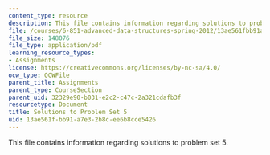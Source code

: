 ```yaml
---
content_type: resource
description: This file contains information regarding solutions to problem set 5.
file: /courses/6-851-advanced-data-structures-spring-2012/13ae561fbb91a7e32b8cee6b8cce5426_MIT6_851S12_ps5sol.pdf
file_size: 148076
file_type: application/pdf
learning_resource_types:
- Assignments
license: https://creativecommons.org/licenses/by-nc-sa/4.0/
ocw_type: OCWFile
parent_title: Assignments
parent_type: CourseSection
parent_uid: 32329e90-b031-e2c2-c47c-2a321cdafb3f
resourcetype: Document
title: Solutions to Problem Set 5
uid: 13ae561f-bb91-a7e3-2b8c-ee6b8cce5426
---
```

This file contains information regarding solutions to problem set 5.